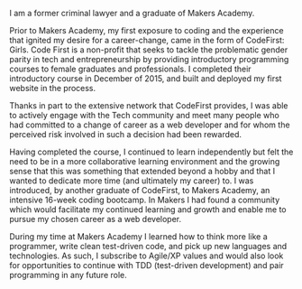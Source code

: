 I am a former criminal lawyer and a graduate of Makers Academy.

Prior to Makers Academy, my first exposure to coding and the experience that ignited my desire for a career-change, came in the form of CodeFirst: Girls. Code First is a non-profit that seeks to tackle the problematic gender parity in tech and entrepreneurship by providing introductory programming courses to female graduates and professionals. I completed their introductory course in December of 2015, and built and deployed my first website in the process.

Thanks in part to the extensive network that CodeFirst provides, I was able to actively engage with the Tech community and meet many people who had committed to a change of career as a web developer and for whom the perceived risk involved in such a decision had been rewarded.

Having completed the course, I continued to learn independently but felt the need to be in a more collaborative learning environment and the growing sense that this was something that extended beyond a hobby and that I wanted to dedicate more time (and ultimately my career) to. I was introduced, by another graduate of CodeFirst, to Makers Academy, an intensive 16-week coding bootcamp. In Makers I had found a community which would facilitate my continued learning and growth and enable me to pursue my chosen career as a web developer.

During my time at Makers Academy I learned how to think more like a programmer, write clean test-driven code, and pick up new languages and technologies. As such, I subscribe to Agile/XP values and would also look for opportunities to continue with TDD (test-driven development) and pair programming in any future role.
